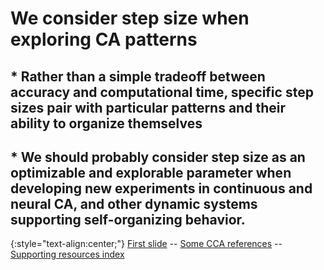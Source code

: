 # We consider step size when exploring CA patterns

## * Rather than a simple tradeoff between accuracy and computational time, specific step sizes pair with particular patterns and their ability to organize themselves

## * We should probably consider step size as an optimizable and explorable parameter when developing new experiments in continuous and neural CA, and other dynamic systems supporting self-organizing behavior.



{:style="text-align:center;"}
[First slide](https://rivesunder.github.io/yuca/ss_slide_000.md) -- [Some CCA references](https://rivesunder.github.io/yuca/g_ref) -- [Supporting resources index](https://rivesunder.github.io/yuca/ss_slide_000.md)

